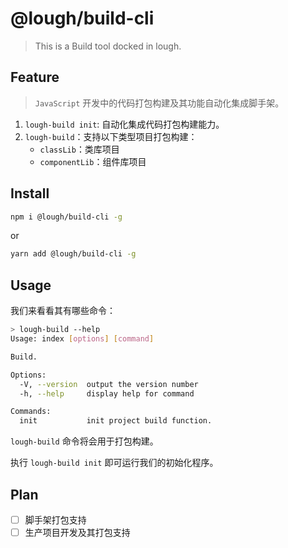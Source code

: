 # @lough/build-cli

> This is a Build tool docked in lough.

## Feature

> `JavaScript` 开发中的代码打包构建及其功能自动化集成脚手架。

1. `lough-build init`: 自动化集成代码打包构建能力。
2. `lough-build`：支持以下类型项目打包构建：
   - `classLib`：类库项目
   - `componentLib`：组件库项目

## Install

```bash
npm i @lough/build-cli -g
```

or

```bash
yarn add @lough/build-cli -g
```

## Usage

我们来看看其有哪些命令：

```bash
> lough-build --help
Usage: index [options] [command]

Build.

Options:
  -V, --version  output the version number
  -h, --help     display help for command

Commands:
  init           init project build function.
```

`lough-build` 命令将会用于打包构建。

执行 `lough-build init` 即可运行我们的初始化程序。

## Plan

- [ ] 脚手架打包支持
- [ ] 生产项目开发及其打包支持
